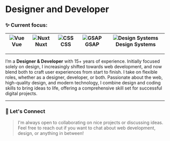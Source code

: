 # Designer and Developer

### ✨ Current focus:

| ![Vue](https://api.iconify.design/logos:vue.svg?color=%23888888) Vue | ![Nuxt](https://api.iconify.design/logos:nuxt-icon.svg?color=%23888888) Nuxt | ![CSS](https://api.iconify.design/logos:css-3.svg?color=%23888888) CSS | ![GSAP](https://api.iconify.design/logos:greensock-icon.svg?color=%23888888) GSAP | ![Design Systems](https://api.iconify.design/tdesign:browse.svg?color=%23888888) Design Systems |
|-----|------|-----|----------------|------|

---

I’m a **Designer & Developer** with 15+ years of experience. Initially focused solely on design, I increasingly shifted towards web development, and now blend both to craft user experiences from start to finish. I take on flexible roles, whether as a designer, developer, or both. Passionate about the web, high-quality design, and modern technology, I combine design and coding skills to bring ideas to life, offering a comprehensive skill set for successful digital projects.

---

### 🙌 Let's Connect

>
> I'm always open to collaborating on nice projects or discussing ideas.
> Feel free to reach out if you want to chat about web development, design, or anything in between!
>
